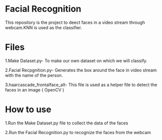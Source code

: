 # Facial Recognition
This repository is the project to deect faces in a video stream through webcam.KNN is used as the classifier.

# Files

1.Make Dataset.py- To make our own dataset on which we will classify.

2.Facial Recpgnition.py- Generates the box around the face in video stream with the name of the person.

3.haarcascade_frontalface_alt- This file is used as a helper file to detect the faces in an image ( OpenCV )

# How to use

1.Run the Make Dataset.py file to collect the data of the faces

2.Run the Facial Recognition.py to recognize the faces from the webcam
